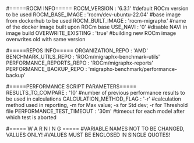 #=====ROCM INFO=====
ROCM_VERSION : '6.3.1'
#default ROCm version to be used
ROCM_BASE_IMAGE : 'rocm/dev-ubuntu-22.04'
#base image from dockerhub to be used
ROCM_BUILT_IMAGE : 'rocm-migraphx'
#name of the docker image built upon ROCm base
USE_NAVI : '0'
#disable NAVI in image build
OVERWRITE_EXISTING : 'true'
#building new ROCm image overwrites old with same version

#=====REPOS INFO=====
ORGANIZATION_REPO : 'AMD'
BENCHMARK_UTILS_REPO : 'ROCm/migraphx-benchmark-utils'
PERFORMANCE_REPORTS_REPO : 'ROCm/migraphx-reports'
PERFORMANCE_BACKUP_REPO : 'migraphx-benchmark/performance-backup'

#=====PERFORMANCE SCRIPT PARAMETERS=====
RESULTS_TO_COMPARE : '10'
#number of previous performance results to be used in calculations
CALCULATION_METHOD_FLAG : '-r'
#calculation method used in reporting, -m for Max value; -s for Std dev; -r for Threshold file
PERFORMANCE_TEST_TIMEOUT : '30m'
#timeout for each model after which test is aborted

#===== W A R N I N G =====
#VARIABLE NAMES NOT TO BE CHANGED, VALUES ONLY!
#VALUES MUST BE ENGLOSED IN SINGLE QUOTES!
